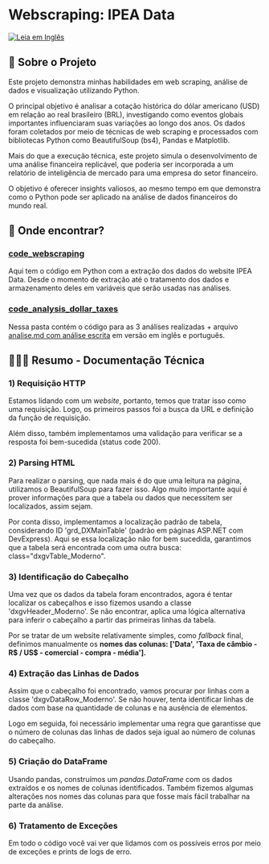 # Webscraping: IPEA Data

[![Leia em Inglês](https://img.shields.io/badge/Ler%20em-Inglês-blue)](README_eng.md)

## 💼 Sobre o Projeto

Este projeto demonstra minhas habilidades em web scraping, análise de dados e visualização utilizando Python.

O principal objetivo é analisar a cotação histórica do dólar americano (USD) em relação ao real brasileiro (BRL), investigando como eventos globais importantes influenciaram suas variações ao longo dos anos. Os dados foram coletados por meio de técnicas de web scraping e processados com bibliotecas Python como BeautifulSoup (bs4), Pandas e Matplotlib.

Mais do que a execução técnica, este projeto simula o desenvolvimento de uma análise financeira replicável, que poderia ser incorporada a um relatório de inteligência de mercado para uma empresa do setor financeiro.

O objetivo é oferecer insights valiosos, ao mesmo tempo em que demonstra como o Python pode ser aplicado na análise de dados financeiros do mundo real.


## 🔎 Onde encontrar?

### [code_webscraping](main_archives)
Aqui tem o código em Python com a extração dos dados do website IPEA Data. Desde o momento de extração até o tratamento dos dados e armazenamento deles em variáveis que serão usadas nas análises.

### [code_analysis_dollar_taxes](code_analysis_dollar_taxes)

Nessa pasta contém o código para as 3 análises realizadas + arquivo [analise.md com análise escrita](code_analysis_dollar_taxes/analise.md) em versão em inglês e português.


## 👩🏻‍💻 Resumo - Documentação Técnica

### 1) Requisição HTTP

Estamos lidando com um _website_, portanto, temos que tratar isso como uma requisição. Logo, os primeiros passos foi a busca da URL e definição da função de requisição.

Além disso, também implementamos uma validação para verificar se a resposta foi bem-sucedida (status code 200).

### 2) Parsing HTML

Para realizar o parsing, que nada mais é do que uma leitura na página, utilizamos o BeautifulSoup para fazer isso. Algo muito importante aqui é prover informações para que a tabela ou dados que necessitem ser localizados, assim sejam. 

Por conta disso, implementamos a localização padrão de tabela, considerando ID 'grd_DXMainTable' (padrão em páginas ASP.NET com DevExpress).
Aqui se essa localização não for bem sucedida, garantimos que a tabela será encontrada com uma outra busca:  class="dxgvTable_Moderno".


### 3) Identificação do Cabeçalho

Uma vez que os dados da tabela foram encontrados, agora é tentar localizar os cabeçalhos e isso fizemos usando a classe 'dxgvHeader_Moderno'.
Se não encontrar, aplica uma lógica alternativa para inferir o cabeçalho a partir das primeiras linhas da tabela.

Por se tratar de um website relativamente simples, como _fallback_ final, definimos manualmente os **nomes das colunas: ['Data', 'Taxa de câmbio - R$ / US$ - comercial - compra - média'].**

### 4) Extração das Linhas de Dados

Assim que o cabeçalho foi encontrado, vamos procurar por linhas com a classe 'dxgvDataRow_Moderno'.
Se não houver, tenta identificar linhas de dados com base na quantidade de colunas e na ausência de elementos.

Logo em seguida, foi necessário implementar uma regra que garantisse que o número de colunas das linhas de dados seja igual ao número de colunas do cabeçalho.

### 5) Criação do DataFrame

Usando pandas, construímos um _pandas.DataFrame_ com os dados extraídos e os nomes de colunas identificados. Também fizemos algumas alterações nos nomes das colunas para que fosse mais fácil trabalhar na parte da análise.

### 6) Tratamento de Exceções

Em todo o código você vai ver que lidamos com os possíveis erros por meio de exceções e prints de logs de erro.
